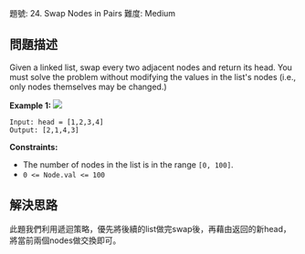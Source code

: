 題號: 24. Swap Nodes in Pairs
難度: Medium

## 問題描述
Given a linked list, swap every two adjacent nodes and return its head. You must solve the problem without modifying the values in the list's nodes (i.e., only nodes themselves may be changed.)

**Example 1:**
![](https://hackmd.io/_uploads/SyhJQo91T.jpg)
```
Input: head = [1,2,3,4]
Output: [2,1,4,3]
```

**Constraints:**

- The number of nodes in the list is in the range `[0, 100]`.
- `0 <= Node.val <= 100`

## 解決思路
此題我們利用遞迴策略，優先將後續的list做完swap後，再藉由返回的新head，將當前兩個nodes做交換即可。